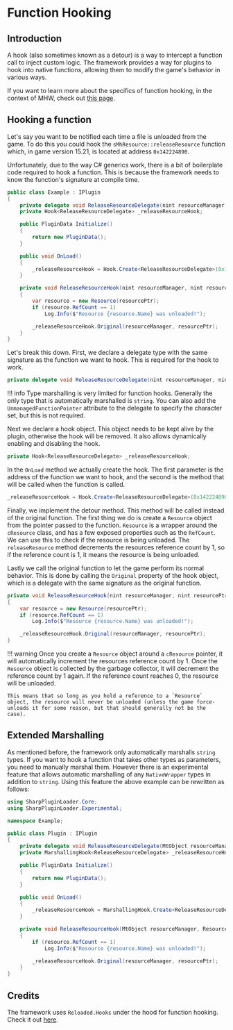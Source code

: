 # Function Hooking

## Introduction
A hook (also sometimes known as a detour) is a way to intercept a function call to inject custom logic.
The framework provides a way for plugins to hook into native functions, allowing them to modify the game's behavior in various ways.

If you want to learn more about the specifics of function hooking, in the context of MHW, check out [this page](https://github.com/Ezekial711/MonsterHunterWorldModding/wiki/Function-Hooking).

## Hooking a function
Let's say you want to be notified each time a file is unloaded from the game. To do this you could hook the `sMhResource::releaseResource` function which,
in game version 15.21, is located at address `0x142224890`.

Unfortunately, due to the way C# generics work, there is a bit of boilerplate code required to hook a function. This is because the framework needs to know the function's signature at compile time.
```csharp linenums="1"
public class Example : IPlugin
{
    private delegate void ReleaseResourceDelegate(nint resourceManager, nint resourcePtr);
    private Hook<ReleaseResourceDelegate> _releaseResourceHook;

    public PluginData Initialize()
    {
        return new PluginData();
    }

    public void OnLoad()
    {
        _releaseResourceHook = Hook.Create<ReleaseResourceDelegate>(0x142224890, ReleaseResourceDetour);
    }

    private void ReleaseResourceHook(nint resourceManager, nint resourcePtr)
    {
        var resource = new Resource(resourcePtr);
        if (resource.RefCount == 1)
            Log.Info($"Resource {resource.Name} was unloaded!");

        _releaseResourceHook.Original(resourceManager, resourcePtr);
    }
}
```
Let's break this down. First, we declare a delegate type with the same signature as the function we want to hook. This is required for the hook to work.
```csharp
private delegate void ReleaseResourceDelegate(nint resourceManager, nint resourcePtr);
```
!!! info
    Type marshalling is very limited for function hooks. Generally the only type that is automatically marshalled is `string`. You can also
    add the `UnmanagedFunctionPointer` attribute to the delegate to specify the character set, but this is not required.

Next we declare a hook object. This object needs to be kept alive by the plugin, otherwise the hook will be removed. It also allows dynamically enabling and disabling the hook.
```csharp
private Hook<ReleaseResourceDelegate> _releaseResourceHook;
```

In the `OnLoad` method we actually create the hook. The first parameter is the address of the function we want to hook, and the second is the method that will be called when the function is called.
```csharp
_releaseResourceHook = Hook.Create<ReleaseResourceDelegate>(0x142224890, ReleaseResourceDetour);
```

Finally, we implement the detour method. This method will be called instead of the original function. The first thing we do is create a `Resource` object from the pointer passed to the function. `Resource` is a wrapper around the `cResource` class, and has a few exposed properties such as the `RefCount`. We can use this to check if the resource is being unloaded.
The `releaseResource` method decrements the resources reference count by 1, so if the reference count is 1, it means the resource is being unloaded.

Lastly we call the original function to let the game perform its normal behavior. This is done by calling the `Original` property of the hook object, which is a delegate with the same signature as the original function.
```csharp
private void ReleaseResourceHook(nint resourceManager, nint resourcePtr)
{
    var resource = new Resource(resourcePtr);
    if (resource.RefCount == 1)
        Log.Info($"Resource {resource.Name} was unloaded!");

    _releaseResourceHook.Original(resourceManager, resourcePtr);
}
```
!!! warning
    Once you create a `Resource` object around a `cResource` pointer, it will automatically increment the resources reference count by 1. Once the `Resource` object is collected by the garbage collector, it will decrement the reference count by 1 again. If the reference count reaches 0, the resource will be unloaded. 
    
    This means that so long as you hold a reference to a `Resource` object, the resource will never be unloaded (unless the game force-unloads it for some reason, but that should generally not be the case).


## Extended Marshalling
As mentioned before, the framework only automatically marshalls `string` types. If you want to hook a function that takes other types as parameters, you need to manually marshal them.
However there is an experimental feature that allows automatic marshalling of any `NativeWrapper` types in addition to `string`.
Using this feature the above example can be rewritten as follows:
```csharp hl_lines="2 8 9 17"
using SharpPluginLoader.Core;
using SharpPluginLoader.Experimental;

namespace Example;

public class Plugin : IPlugin
{
    private delegate void ReleaseResourceDelegate(MtObject resourceManager, Resource resource);
    private MarshallingHook<ReleaseResourceDelegate> _releaseResourceHook;

    public PluginData Initialize()
    {
        return new PluginData();
    }

    public void OnLoad()
    {
        _releaseResourceHook = MarshallingHook.Create<ReleaseResourceDelegate>(0x142224890, ReleaseResourceDetour);
    }

    private void ReleaseResourceHook(MtObject resourceManager, Resource resource)
    {
        if (resource.RefCount == 1)
            Log.Info($"Resource {resource.Name} was unloaded!");

        _releaseResourceHook.Original(resourceManager, resourcePtr);
    }
}
```

## Credits
The framework uses `Reloaded.Hooks` under the hood for function hooking. Check it out [here](https://github.com/Reloaded-Project/Reloaded.Hooks).
